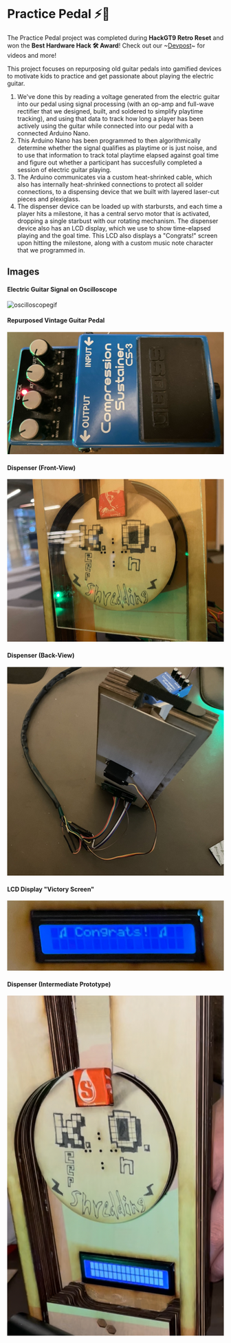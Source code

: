 # Practice Pedal :zap::guitar:

The Practice Pedal project was completed during **HackGT9 Retro Reset** and won the **Best Hardware Hack 🛠️ Award**! Check out our \~[Devpost](https://devpost.com/software/practice-pedals)\~ for videos and more!

This project focuses on repurposing old guitar pedals into gamified devices to motivate kids to practice and get passionate about playing the electric guitar. 

1. We've done this by reading a voltage generated from the electric guitar into our pedal using signal processing (with an op-amp and full-wave rectifier that we designed, built, and soldered to simplify playtime tracking), and using that data to track how long a player has been actively using the guitar while connected into our pedal with a connected Arduino Nano. 
3. This Arduino Nano has been programmed to then algorithmically determine whether the signal qualifies as playtime or is just noise, and to use that information to track total playtime elapsed against goal time and figure out whether a participant has succesfully completed a session of electric guitar playing.
4. The Arduino communicates via a custom heat-shrinked cable, which also has internally heat-shrinked connections to protect all solder connections, to a dispensing device that we built with layered laser-cut pieces and plexiglass. 
5. The dispenser device can be loaded up with starbursts, and each time a player hits a milestone, it has a central servo motor that is activated, dropping a single starbust with our rotating mechanism. The dispenser device also has an LCD display, which we use to show time-elapsed playing and the goal time. This LCD also displays a "Congrats!" screen upon hitting the milestone, along with a custom music note character that we programmed in. 

## Images

#### Electric Guitar Signal on Oscilloscope
![oscilloscopegif](resources/IMG_7245_MOV_AdobeExpress.gif)

#### Repurposed Vintage Guitar Pedal
![dispenser](resources/repurposed_guitarpedal.jpg)

#### Dispenser (Front-View)
![dispenser](resources/final_dispenserproto.jpg)

#### Dispenser (Back-View)
![back of the dispenser](resources/protoback.jpg)

#### LCD Display "Victory Screen"
![lcd](resources/ldcscreen_wcustomchar.jpg)

#### Dispenser (Intermediate Prototype)
![dispenser, no plexiglass w/ lcd in view](resources/intermediate_protodispenser.jpg)



